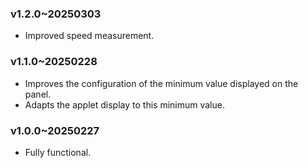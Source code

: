 ### v1.2.0~20250303
  * Improved speed measurement.

### v1.1.0~20250228
  * Improves the configuration of the minimum value displayed on the panel.
  * Adapts the applet display to this minimum value.

### v1.0.0~20250227
  * Fully functional.
